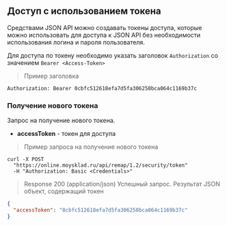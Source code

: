 ## Доступ с использованием токена
Средствами JSON API можно создавать токены доступа, которые можно использовать для доступа к JSON API без необходимости использования логина и пароля пользователя.

Для доступа по токену необходимо указать заголовок `Authorization` со значением `Bearer <Access-Token>`

> Пример заголовка

```
Authorization: Bearer 0cbfc512618efa7d5fa306250bca064c1169b37c
```

### Получение нового токена
Запрос на получение нового токена.

* **accessToken** - токен для доступа

> Пример запроса на получение нового токена

```shell
curl -X POST
  "https://online.moysklad.ru/api/remap/1.2/security/token"
  -H "Authorization: Basic <Credentials>"
``` 

> Response 200 (application/json) Успешный запрос. Результат JSON объект, содержащий токен

```json
{
  "accessToken": "0cbfc512618efa7d5fa306250bca064c1169b37c"
}
```
